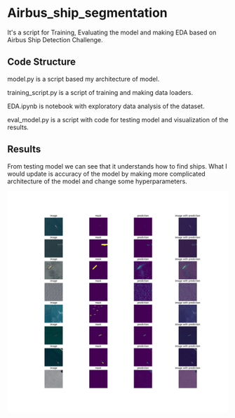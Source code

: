 # Airbus_ship_segmentation

It's a script for Training, Evaluating the model and making EDA based on Airbus Ship Detection Challenge.

## Code Structure

model.py is a script based my architecture of model.

training_script.py is a script of training and making data loaders.

EDA.ipynb is notebook with exploratory data analysis of the dataset.

eval_model.py is a script with code for testing model and visualization of the results.

## Results

From testing model we can see that it understands how to find ships.
What I would update is accuracy of the model by making more complicated architecture of the model and change some hyperparameters.

![Example](evalimg.png)
